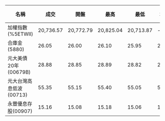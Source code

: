 | 名稱 | 成交 | 開盤 | 最高 | 最低 | 均價 | 成交金額(億) | 昨收 | 漲跌幅 | 漲跌 | 總量 | 昨量 | 振幅 |
| -------- | -------- | -------- | -------- |-------- | -------- | -------- |-------- |-------- |-------- | -------- | -------- |-------- |
|加權指數(%5ETWII)|20,736.57|20,772.79|20,825.04|20,713.87|-|4,796.99|20,753.22|0.08%|16.65|8,800,319|0|0.54%|
|合庫金(5880)|26.05|26.00|26.10|25.95|26.03|2.57|26.10|0.19%|0.05|9,889|8,194|0.57%|
|元大美債20年(00679B)|28.88|28.85|28.89|28.82|28.86|21.84|28.95|0.24%|0.07|75,680|106,788|0.24%|
|元大台灣高息低波(00713)|55.35|55.15|55.40|55.05|55.26|1.86|55.20|0.27%|0.15|3,373|3,322|0.63%|
|永豐優息存股(00907)|15.16|15.08|15.18|15.06|15.12|0.221|15.15|0.07%|0.01|1,464|1,875|0.79%|
